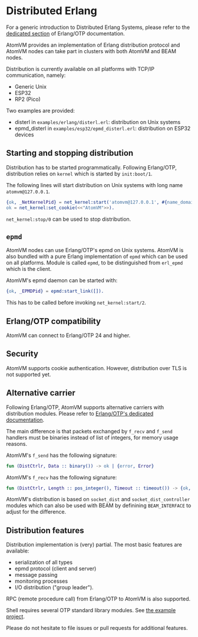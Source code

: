 <!--
 Copyright 2025 Paul Guyot <pguyot@kallisys.net>
 SPDX-License-Identifier: Apache-2.0 OR LGPL-2.1-or-later
-->

# Distributed Erlang

For a generic introduction to Distributed Erlang Systems, please refer to the [dedicated section](https://www.erlang.org/doc/system/distributed.html) of Erlang/OTP documentation.

AtomVM provides an implementation of Erlang distribution protocol and AtomVM nodes can take part in clusters with both AtomVM and BEAM nodes.

Distribution is currently available on all platforms with TCP/IP communication, namely:
- Generic Unix
- ESP32
- RP2 (Pico)

Two examples are provided:

- disterl in `examples/erlang/disterl.erl`: distribution on Unix systems
- epmd\_disterl in `examples/esp32/epmd_disterl.erl`: distribution on ESP32 devices

## Starting and stopping distribution

Distribution has to be started programmatically. Following Erlang/OTP, distribution relies on `kernel` which is started by `init:boot/1`.

The following lines will start distribution on Unix systems with long name `atomvm@127.0.0.1`.

```erlang
{ok, _NetKernelPid} = net_kernel:start('atomvm@127.0.0.1', #{name_domain => longnames}),
ok = net_kernel:set_cookie(<<"AtomVM">>).
```

`net_kernel:stop/0` can be used to stop distribution.

## `epmd`

AtomVM nodes can use Erlang/OTP's epmd on Unix systems. AtomVM is also bundled with a pure Erlang implementation of `epmd` which can be used on all platforms. Module is called `epmd`, to be distinguished from `erl_epmd` which is the client.

AtomVM's epmd daemon can be started with:

```erlang
{ok, _EPMDPid} = epmd:start_link([]).
```

This has to be called before invoking `net_kernel:start/2`.

## Erlang/OTP compatibility

AtomVM can connect to Erlang/OTP 24 and higher.

## Security

AtomVM supports cookie authentication. However, distribution over TLS is not supported yet.

## Alternative carrier

Following Erlang/OTP, AtomVM supports alternative carriers with distribution modules. Please refer to [Erlang/OTP's dedicated documentation](https://www.erlang.org/doc/apps/erts/alt_dist#distribution-module).

The main difference is that packets exchanged by `f_recv` and `f_send` handlers must be binaries instead of list of integers, for memory usage reasons.

AtomVM's `f_send` has the following signature:

```erlang
fun (DistCtrlr, Data :: binary()) -> ok | {error, Error}
```

AtomVM's `f_recv` has the following signature:

```erlang
fun (DistCtrlr, Length :: pos_integer(), Timeout :: timeout()) -> {ok, Packet} | {error, Reason}
```

AtomVM's distribution is based on `socket_dist` and `socket_dist_controller` modules which can also be used with BEAM by definining `BEAM_INTERFACE` to adjust for the difference.

## Distribution features

Distribution implementation is (very) partial. The most basic features are available:
- serialization of all types
- epmd protocol (client and server)
- message passing
- monitoring processes
- I/O distribution ("group leader").

RPC (remote procedure call) from Erlang/OTP to AtomVM is also supported.

Shell requires several OTP standard library modules. See [the example project](https://github.com/pguyot/atomvm_shell).

Please do not hesitate to file issues or pull requests for additional features.

